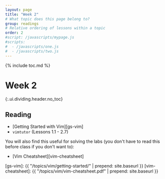 ```yaml
---
layout: page
title: "Week 2"
# What topic does this page belong to?
group: readings
# Relative ordering of lessons within a topic
order: 2
#script: /javascripts/mypage.js
#scripts:
#  - /javascripts/one.js
#  - /javascripts/two.js
---
```



{% include toc.md %}

# Week 2
{:.ui.dividing.header.no_toc}

## Reading

- [Getting Started with Vim][gs-vim]
- `vimtutor` (Lessons 1.1 - 2.7)

You will also find this useful for solving the labs (you don't have to
read this before class if you don't want to):

- [Vim Cheatsheet][vim-cheatsheet]

[gs-vim]: {{ "/topics/vim/getting-started/" | prepend: site.baseurl }}
[vim-cheatsheet]: {{ "/topics/vim/vim-cheatsheet.pdf" | prepend: site.baseurl }}
